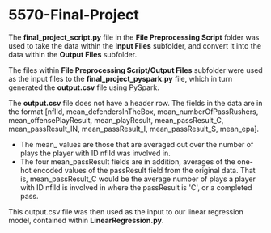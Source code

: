 # 5570-Final-Project

The **final_project_script.py** file in the **File Preprocessing Script** folder was used to take the data within the **Input Files** subfolder, and convert it into the data within the **Output Files** subfolder.

The files within **File Preprocessing Script/Output Files** subfolder were used as the input files to the **final_project_pyspark.py** file, which in turn generated the **output.csv** file using PySpark.

The **output.csv** file does not have a header row. The fields in the data are in the format [nflId, mean_defendersInTheBox, mean_numberOfPassRushers, mean_offensePlayResult, mean_playResult, mean_passResult_C, mean_passResult_IN, mean_passResult_I, mean_passResult_S, mean_epa].
* The mean_<field> values are those that are averaged out over the number of plays the player with ID nflId was involved in.
* The four mean_passResult fields are in addition, averages of the one-hot encoded values of the passResult field from the original data. That is, mean_passResult_C would be the average number of plays a player with ID nflId is involved in where the passResult is 'C', or a completed pass.

This output.csv file was then used as the input to our linear regression model, contained within **LinearRegression.py**.
